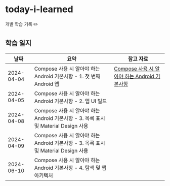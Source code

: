 # today-i-learned

개발 학습 기록 ✏️

## 학습 일지

| 날짜       | 요약                                                                                | 참고 자료                                                                                                                                                                                                                                    |
| ---------- | ----------------------------------------------------------------------------------- | -------------------------------------------------------------------------------------------------------------------------------------------------------------------------------------------------------------------------------------------- |
| 2024-04-04 | Compose 사용 시 알아야 하는 Android 기본사항 - 1. 첫 번째 Android 앱                | [Compose 사용 시 알아야 하는 Android 기본사항](https://developer.android.com/courses/android-basics-compose/course?hl=ko&_gl=1*zxjhr3*_up*MQ..*_ga*MTU2MDU5NTk2MS4xNzEyMTkzMTY2*_ga_6HH9YJMN9M*MTcxMjE5MzE2Ni4xLjAuMTcxMjE5MzE2Ni4wLjAuMA..) |
| 2024-04-05 | Compose 사용 시 알아야 하는 Android 기본사항 - 2. 앱 UI 빌드                        |                                                                                                                                                                                                                                              |
| 2024-04-08 | Compose 사용 시 알아야 하는 Android 기본사항 - 3. 목록 표시 및 Material Design 사용 |                                                                                                                                                                                                                                              |
| 2024-04-09 | Compose 사용 시 알아야 하는 Android 기본사항 - 3. 목록 표시 및 Material Design 사용 |                                                                                                                                                                                                                                              |
| 2024-06-10 | Compose 사용 시 알아야 하는 Android 기본사항 - 4. 탐색 및 앱 아키텍처               |                                                                                                                                                                                                                                              |
